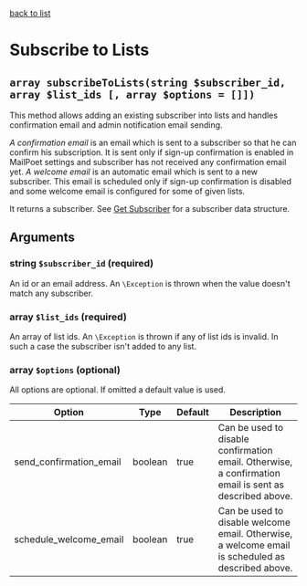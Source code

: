 [back to list](../Readme.md)

# Subscribe to Lists

## `array subscribeToLists(string $subscriber_id, array $list_ids [, array $options = []])`

This method allows adding an existing subscriber into lists and handles confirmation email and admin notification email sending.

*A confirmation email* is an email which is sent to a subscriber so that he can confirm his subscription. It is sent only if sign-up confirmation is enabled in MailPoet settings and subscriber has not received any confirmation email yet.
*A welcome email* is an automatic email which is sent to a new subscriber. This email is scheduled only if sign-up confirmation is disabled and some welcome email is configured for some of given lists.

It returns a subscriber. See [Get Subscriber](GetSubscriber.md) for a subscriber data structure.

## Arguments
### string `$subscriber_id` (required)
An id or an email address. An `\Exception` is thrown when the value doesn't match any subscriber.

### array `$list_ids` (required)
An array of list ids. An `\Exception` is thrown if any of list ids is invalid. In such a case the subscriber isn't added to any list.

### array `$options` (optional)
All options are optional. If omitted a default value is used.

| Option | Type | Default | Description |
| --- | --- | --- | --- |
| send_confirmation_email | boolean | true | Can be used to disable confirmation email. Otherwise, a confirmation email is sent as described above.|
| schedule_welcome_email | boolean | true | Can be used to disable welcome email. Otherwise, a welcome email is scheduled as described above.|
